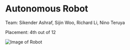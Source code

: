 # Autonomous Robot

Team: Sikender Ashraf, Sijin Woo, Richard Li, Nino Teruya

Placement: 4th out of 12

![Image of Robot](https://ninoteruya.me/assets/img/projects/Tower-of-Power.jpg)
